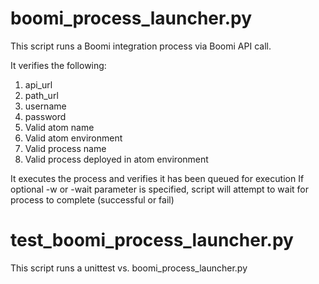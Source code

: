 # boomi_process_launcher.py
This script runs a Boomi integration process via Boomi API call.

It verifies the following:
1. api_url
2. path_url
3. username
4. password
5. Valid atom name
6. Valid atom environment
7. Valid process name
8. Valid process deployed in atom environment

It executes the process and verifies it has been queued for execution
If optional -w or -wait parameter is specified, script will attempt to wait for process to complete (successful or fail)

# test_boomi_process_launcher.py
This script runs a unittest vs. boomi_process_launcher.py
